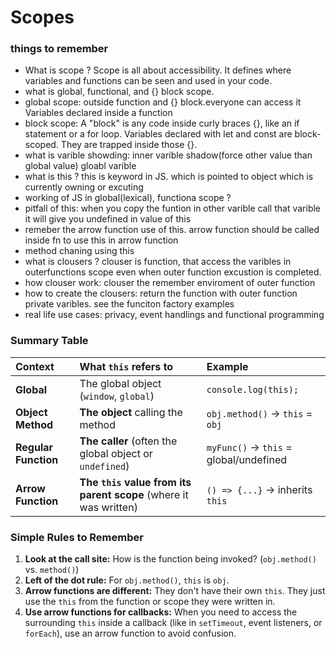 # Scopes

### things to remember

- What is scope ? Scope is all about accessibility. It defines where variables and functions can be seen and used in your code.
- what is global, functional, and {} block scope.
- global scope: outside function and {} block.everyone can access it Variables declared inside a function
- block scope: A "block" is any code inside curly braces {}, like an if statement or a for loop.
  Variables declared with let and const are block-scoped. They are trapped inside those {}.
- what is varible showding: inner varible shadow(force other value than global value) gloabl varible
- what is this ? this is keyword in JS. which is pointed to object which is currently owning or excuting
- working of JS in global(lexical), functiona scope ?
- pitfall of this: when you copy the funtion in other varible call that varible it will give you undefined in value of this
- remeber the arrow function use of this. arrow function should be called inside fn to use this in arrow function
- method chaning using this
- what is clousers ? clouser is function, that access the varibles in outerfunctions scope even when outer function excustion is completed.
- how clouser work: clouser the remember enviroment of outer function
- how to create the clousers: return the function with outer function private varibles. see the funciton factory examples
- real life use cases: privacy, event handlings and functional programming

### Summary Table

| Context              | What `this` refers to                                             | Example                                |
| :------------------- | :---------------------------------------------------------------- | :------------------------------------- |
| **Global**           | The global object (`window`, `global`)                            | `console.log(this);`                   |
| **Object Method**    | **The object** calling the method                                 | `obj.method()` → `this` = `obj`        |
| **Regular Function** | **The caller** (often the global object or `undefined`)           | `myFunc()` → `this` = global/undefined |
| **Arrow Function**   | **The `this` value from its parent scope** (where it was written) | `() => {...}` → inherits `this`        |

### Simple Rules to Remember

1.  **Look at the call site:** How is the function being invoked? (`obj.method()` vs. `method()`)
2.  **Left of the dot rule:** For `obj.method()`, `this` is `obj`.
3.  **Arrow functions are different:** They don't have their own `this`. They just use the `this` from the function or scope they were written in.
4.  **Use arrow functions for callbacks:** When you need to access the surrounding `this` inside a callback (like in `setTimeout`, event listeners, or `forEach`), use an arrow function to avoid confusion.
